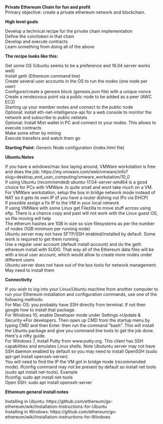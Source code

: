 
<head>
</head>

<p><span class="auto-style1"><strong>Private Ethereum Chain for fun and profit</strong></span><br>
Primary objective: create a private ethereum network and blockchain.</p>
<p><strong>High level goals</strong></p>
<p class="auto-style2">Develop a technical recipe for the private chain 
implementation<br>Define the coin/token in that chain<br>Develop and execute 
contracts<br>Learn something from doing all of the above<br></p>
<p><strong>The recipe looks like this:</strong></p>
<p class="auto-style2">Get some OS (Ubuntu seems to be a preference and 16.04 
server works well)<br>Install geth (Ethereum command line)<br>Create several 
user accounts in the OS to run the nodes (one node per user)<br>Configure/create 
a genesis block (genesis.json file) with a unique nonce<br>Create a rendezvous 
point via a public node to be added as a peer (AWC EC2) <br>Starting up your 
member nodes and connect to the public node <br>Optional: install 
eth-net-intelligence-api for a web console to monitor the network and subscribe 
to public netstats<br>Optional: Install Mist wallet in PC and connect to your 
nodes. This allows to execute contracts<br>Make some ether by mining<br>Execute 
transfers and watch them go</p>
<p class="auto-style2"><strong>Starting Point</strong>: Generic Node 
configuration (index.html file)<br></p>
<p><strong>Ubuntu Notes</strong></p>
<p class="auto-style2">If you have a windows/mac box laying around, VMWare 
workstation is free and does the job: 
https://my.vmware.com/web/vmware/info?slug=desktop_end_user_computing/vmware_workstation/10_0
<br>If using Ubuntu (recommended) ubuntu-17.04-server-amd64 is a good choice for 
PCs with VMWare .Is quite small and wont take much on a VM.<br>For VMWare 
workstation, setup the box in bridge network mode instead of NAT so it gets its 
own IP (if you have a router dishing out IPs via DHCP)<br>If possible assign a 
fix IP to the VM in your local network<br>If using VMWare with some Linux get 
Filezilla to move stuff across using sftp. There is a chance copy and past will 
not work with the Linux guest OS, so file moving will help<br>The etherum hashes 
are 1GB in size so size filesystems as per the number of nodes (1GB minimum per 
running node)<br>Ubuntu server may not have SFTP/SSH enabled/installed by 
default. Some work is required to get them running.<br>Use a regular user 
account (default install account) and do the geth ethereum install with SUDO. 
That way all of the Ethereum data files will be with a local user account, which 
would allow to create more nodes under different users<br>Ubuntu server does not 
have out of the box tools for network management. May need to install them</p>
<p><strong>Connectivity</strong></p>
<p class="auto-style2">If you wish to log into your Linux/Ubuntu machine from 
another computer to run your Ethereum installation and configuration commands, 
use one of the following methods: <br>For Mac OS: you probably have SSH directly 
from terminal. If not then google how to install that package.<br>For Windows 
10, enable Developer mode under Settings-&gt;Update &amp; Security-&gt;For developers. 
Then open up CMD from the startup menu by typing CMD and then Enter. then run 
the command &quot;bash&quot;. This will install the Ubuntu package and give you command 
line tools to get the job done. Here's a nifty guide.<br>For Windows 7, install 
Putty from www.putty.org. This client has SSH capabilities and emulates Linux 
shells. Note Ubutuntu server may not have SSH daemon enabled by default so you 
may need to install OpenSSH (sudo apt-get install openssh-server). <br>You will 
need to find the IP the VM got in bridge mode (recommended mode). Ifconfig 
command may not be present by default so install net tools (sudo apt install 
net-tools). Example<br>Ifconfig: sudo apt install net-tools<br>Open SSH: sudo 
apt install openssh-server<br></p>
<p><strong>Ethereum general install notes</strong></p>
<p class="auto-style2">Installing in Ubuntu: 
https://github.com/ethereum/go-ethereum/wiki/Installation-Instructions-for-Ubuntu
<br>Installing in Windows: 
https://github.com/ethereum/go-ethereum/wiki/Installation-instructions-for-Windows</p>
